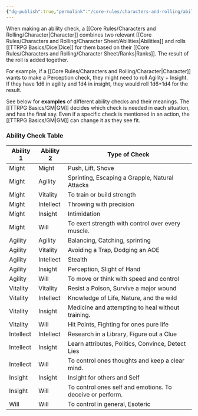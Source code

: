 ```yaml
---
{"dg-publish":true,"permalink":"/core-rules/characters-and-rolling/ability-checks/"}
---
```


When making an ability check, a [[Core Rules/Characters and Rolling/Character\|Character]] combines two relevant [[Core Rules/Characters and Rolling/Character Sheet/Abilities\|Abilities]] and rolls [[TTRPG Basics/Dice\|Dice]] for them based on their [[Core Rules/Characters and Rolling/Character Sheet/Ranks\|Ranks]]. The result of the roll is added together.

For example, if a [[Core Rules/Characters and Rolling/Character\|Character]] wants to make a Perception check, they might need to roll Agility + Insight. If they have 1d6 in agility and 1d4 in insight, they would roll 1d6+1d4 for the result.

See below for **examples** of different ability checks and their meanings. The [[TTRPG Basics/GM\|GM]] decides which check is needed in each situation, and has the final say. Even if a specific check is mentioned in an action, the [[TTRPG Basics/GM\|GM]] can change it as they see fit.

### Ability Check Table
| Ability 1 | Ability 2 | Type of Check                                     |
| --------- | --------- | ------------------------------------------------- |
| Might     | Might     | Push, Lift, Shove                                 |
| Might     | Agility   | Sprinting, Escaping a Grapple, Natural Attacks                     |
| Might     | Vitality  | To train or build strength                                                  |
| Might     | Intellect | Throwing with precision                                                  |
| Might     | Insight   | Intimidation                                                 |
| Might     | Will      | To exert strength with control over every muscle.                   |
| Agility   | Agility   | Balancing, Catching, sprinting                               |
| Agility   | Vitality  | Avoiding a Trap, Dodging an AOE                   |
| Agility   | Intellect | Stealth                                        |
| Agility   | Insight   | Perception, Slight of Hand                                        |
| Agility   | Will      | To move or think with speed and control                   |
| Vitality  | Vitality  | Resist a Poison, Survive a major wound            |
| Vitality  | Intellect | Knowledge of Life, Nature, and the wild           |
| Vitality  | Insight   | Medicine and attempting to heal without training.                  |
| Vitality  | Will      | Hit Points, Fighting for ones pure life           |
| Intellect | Intellect | Research in a Library, Figure out a Clue          |
| Intellect | Insight   | Learn attributes, Politics, Convince, Detect Lies |
| Intellect | Will      | To control ones thoughts and keep a clear mind.                  |
| Insight   | Insight   | Insight for others and Self                       |
| Insight   | Will      | To control ones self and emotions. To deceive or perform.                             |
| Will      | Will      | To control in general, Esoteric                   | 